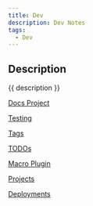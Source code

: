 ```yaml
---
title: Dev
description: Dev Notes
tags:
  - Dev
---
```


## Description

{{ description }}

<div class="outter-container">
    <div class="item-00 box1"><a href="../dev/projects/docs-pub/"><p>Docs Project</p></a></div>
    <div class="item-00 box1"><a href="../dev/projects/docs-pub/testing/"><p>Testing</p></a></div>
    <div class="item-00 box1"><a href="../dev/projects/docs-pub/meta/tags/"><p>Tags</p></a></div>
    <div class="item-00 box1"><a href="../dev/projects/docs-pub/meta/TaskList/"><p>TODOs</p></a></div>
        <div class="item-00 box1"><a href="../dev/projects/docs-pub/meta/macros/"><p>Macro Plugin</p></a></div>
    <div class="item-00 box1"><a href="../dev/projects"><p>Projects</p></a></div>
    <div class="item-00 box1"><a href="../dev/deploy"><p>Deployments</p></a></div>
</div>

